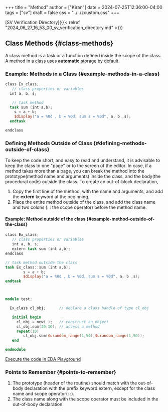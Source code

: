 +++
title = "Method"
author = ["Kiran"]
date = 2024-07-25T12:36:00-04:00
tags = ["sv"]
draft = false
css = "../../zcustom.css"
+++

[SV Verification Directory]({{< relref "2024_06_27_16_53_00_sv_verification_directory.md" >}})


## Class Methods {#class-methods}

A class method is a task or a function defined inside the scope of the class. A method in a class uses **automatic** storage by default.


### Example: Methods in a Class {#example-methods-in-a-class}

```verilog
class Ex_class;
   // class properties or variables
  int a, b, s;

   // task method
  task sum (int a,b);
    s = a + b;
    $display("a = %0d , b = %0d, sum s = %0d", a, b ,s);
  endtask

endclass

```


### Defining Methods Outside of Class {#defining-methods-outside-of-class}

To keep the code short, and easy to read and understand, it is advisable to keep the class to one "page" or to the screen of the editor. In case, if a method takes more than a page, you can break the method into the prototype(method name and arguments) inside the class, and the body(the procedural code) outside the class. To create an out-of-block declaration,

1.  Copy the first line of the method, with the name and arguments, and add the **extern** keyword at the beginning.
2.  Place the entire method outside of the class, and add the class name and two colons (: : the scope operator) before the method name.


#### Example: Method outside of the class {#example-method-outside-of-the-class}

```verilog
class Ex_class;
   // class properties or variables
   int a, b, s;
   extern task sum (int a,b);
endclass

// task method outside the class
task Ex_class::sum (int a,b);
        s = a + b;
        $display("a = %0d , b = %0d, sum s = %0d", a, b ,s);
endtask



module test;

  Ex_class cl_obj;      // declare a class handle of type cl_obj

   initial begin
     cl_obj = new( );   // construct an object
     cl_obj.sum(30,10); // access a method
     repeat(10)
        cl_obj.sum($urandom_range(1,50),$urandom_range(1,50));
   end

endmodule
```

[Execute the code in EDA Playground](https://www.edaplayground.com/x/Lc9T)


### Points to Remember {#points-to-remember}

1.  The prototype (header of the routine) should match with the out-of-body declaration with the prefix keyword extern, except for the class name and scope operator(: :).
2.  The class name along with the scope operator must be included in the out-of-body declaration.
